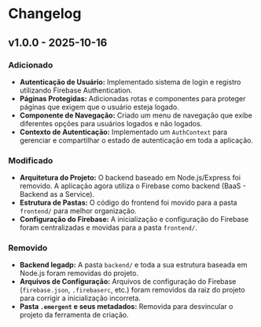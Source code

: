 # Changelog

## v1.0.0 - 2025-10-16

### Adicionado

- **Autenticação de Usuário:** Implementado sistema de login e registro utilizando Firebase Authentication.
- **Páginas Protegidas:** Adicionadas rotas e componentes para proteger páginas que exigem que o usuário esteja logado.
- **Componente de Navegação:** Criado um menu de navegação que exibe diferentes opções para usuários logados e não logados.
- **Contexto de Autenticação:** Implementado um `AuthContext` para gerenciar e compartilhar o estado de autenticação em toda a aplicação.

### Modificado

- **Arquitetura do Projeto:** O backend baseado em Node.js/Express foi removido. A aplicação agora utiliza o Firebase como backend (BaaS - Backend as a Service).
- **Estrutura de Pastas:** O código do frontend foi movido para a pasta `frontend/` para melhor organização.
- **Configuração do Firebase:** A inicialização e configuração do Firebase foram centralizadas e movidas para a pasta `frontend/`.

### Removido

- **Backend legadp:** A pasta `backend/` e toda a sua estrutura baseada em Node.js foram removidas do projeto.
- **Arquivos de Configuração:** Arquivos de configuração do Firebase (`firebase.json`, `.firebaserc`, etc.) foram removidos da raiz do projeto para corrigir a inicialização incorreta.
- **Pasta `.emergent` e seus metadados:** Removida para desvincular o projeto da ferramenta de criação.

